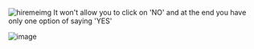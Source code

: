 


![hiremeimg](https://github.com/SShikha123/HiringFunPage/assets/88380803/d5b7b4db-1fff-4019-81fa-dc7cd57f3b7f)
It won't allow you to click on 'NO' and at the end you have only one option of saying 'YES'


![image](https://github.com/SShikha123/HiringFunPage/assets/88380803/847f52cf-35f4-4da4-aeb0-632fabbf1b95)



